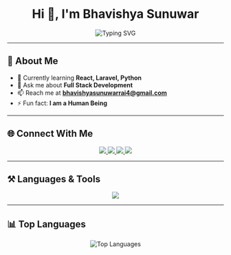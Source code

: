 <h1 align="center">Hi 👋, I'm Bhavishya Sunuwar</h1>

<div align="center">
  
  <img src="https://readme-typing-svg.herokuapp.com?font=Fira+Code&size=24&pause=1000&color=1E90FF&center=true&vCenter=true&width=500&lines=Full+Stack+Developer;AI+%7C+ML+Enthusiast;Open+Source+Contributor;Gamer+%F0%9F%8E%AE+%7C+Coder+%F0%9F%92%BB" alt="Typing SVG" />

</div>

---

## 🚀 About Me  

- 🌱 Currently learning **React, Laravel, Python**  
- 💬 Ask me about **Full Stack Development**  
- 📫 Reach me at **bhavishyasunuwarrai4@gmail.com**  
- ⚡ Fun fact: **I am a Human Being**  

---

## 🌐 Connect With Me  
<div align="center">
  <a href="https://linkedin.com/in/bhavishya04" target="blank">
    <img src="https://img.shields.io/badge/LinkedIn-0077B5?style=for-the-badge&logo=linkedin&logoColor=white"/>
  </a>
  <a href="https://kaggle.com/bhavishyaa04" target="blank">
    <img src="https://img.shields.io/badge/Kaggle-20BEFF?style=for-the-badge&logo=kaggle&logoColor=white"/>
  </a>
  <a href="https://fb.com/barun.sunuwar.33" target="blank">
    <img src="https://img.shields.io/badge/Facebook-1877f2?style=for-the-badge&logo=facebook&logoColor=white"/>
  </a>
  <a href="https://instagram.com/bhavishya_sunuwar" target="blank">
    <img src="https://img.shields.io/badge/Instagram-E4405F?style=for-the-badge&logo=instagram&logoColor=white"/>
  </a>
</div>

---

## ⚒️ Languages & Tools  
<div align="center">
  <img src="https://skillicons.dev/icons?i=react,laravel,python,flask,django,php,html,css,js,nodejs,mysql,mongodb,postgres,java,aws,docker,linux,opencv,pytorch,tensorflow,tailwind,figma,git" />
</div>

---

## 📊 Top Languages  
<div align="center">
  <img src="https://github-readme-stats.vercel.app/api/top-langs?username=bhavishyaa4&show_icons=true&locale=en&layout=compact&theme=tokyonight" alt="Top Languages" />
</div>
